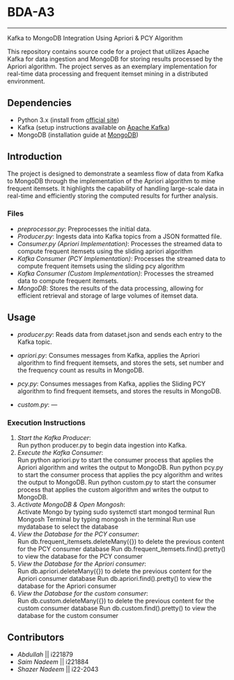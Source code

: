 # BDA-A3


---

Kafka to MongoDB Integration Using Apriori & PCY Algorithm

This repository contains source code for a project that utilizes Apache Kafka for data ingestion and MongoDB for storing results processed by the Apriori algorithm. The project serves as an exemplary implementation for real-time data processing and frequent itemset mining in a distributed environment.

## Dependencies
- Python 3.x (install from [official site](https://www.python.org/downloads/))
- Kafka (setup instructions available on [Apache Kafka](https://kafka.apache.org/documentation/))
- MongoDB (installation guide at [MongoDB](https://www.mongodb.com/try/download/community))


## Introduction
The project is designed to demonstrate a seamless flow of data from Kafka to MongoDB through the implementation of the Apriori algorithm to mine frequent itemsets. It highlights the capability of handling large-scale data in real-time and efficiently storing the computed results for further analysis.

### Files 
- *preprocessor.py*: Preprocesses the initial data.
- *Producer.py*: Ingests data into Kafka topics from a JSON formatted file.
- *Consumer.py (Apriori Implementation)*: Processes the streamed data to compute frequent itemsets using the sliding apriori algorithm
- *Kafka Consumer (PCY Implementation)*: Processes the streamed data to compute frequent itemsets using the sliding pcy algorithm
- *Kafka Consumer (Custom Implementation)*: Processes the streamed data to compute frequent itemsets.
- *MongoDB*: Stores the results of the data processing, allowing for efficient retrieval and storage of large volumes of itemset data.

## Usage

- *producer.py*: Reads data from dataset.json and sends each entry to the Kafka topic.

- *apriori.py*: Consumes messages from Kafka, applies the Apriori algorithm to find frequent itemsets, and stores the sets, set number and the frequency count as results in MongoDB.
- *pcy.py*: Consumes messages from Kafka, applies the Sliding PCY algorithm to find frequent itemsets, and stores the results in MongoDB.
- *custom.py*: —

### Execution Instructions
1. *Start the Kafka Producer*:  
   Run python producer.py to begin data ingestion into Kafka.
2. *Execute the Kafka Consumer*:  
   Run python apriori.py to start the consumer process that applies the Apriori algorithm and writes the output to MongoDB.
   Run python pcy.py to start the consumer process that applies the pcy algorithm and writes the output to MongoDB.
   Run python custom.py to start the consumer process that applies the custom algorithm and writes the output to MongoDB.
3. *Activate MongoDB & Open Mongosh*:  
   Activate Mongo by typing sudo systemctl start mongod terminal
   Run Mongosh Terminal by typing mongosh in the terminal
   Run use mydatabase to select the database 
4. *View the Database for the PCY consumer*:  
   Run db.frequent_itemsets.deleteMany({}) to delete the previous content for the PCY consumer database
   Run db.frequent_itemsets.find().pretty() to view the database for the PCY consumer
5. *View the Database for the Apriori consumer*:  
   Run db.apriori.deleteMany({}) to delete the previous content for the Apriori consumer database
   Run db.apriori.find().pretty() to view the database for the Apriori consumer
6. *View the Database for the custom consumer*:  
   Run db.custom.deleteMany({}) to delete the previous content for the custom consumer database
   Run db.custom.find().pretty() to view the database for the custom consumer


## Contributors
- *Abdullah* || i221879
- *Saim Nadeem* || i221884
- *Shazer Nadeem* || i22-2043